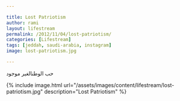 ```yaml
---

title: Lost Patriotism 
author: rami
layout: lifestream 
permalink: /2012/11/04/lost-patriotism/
categories: [Lifestream]
tags: [jeddah, saudi-arabia, instagram] 
image: lost-patriotism.jpg

---
```


حب الوطنالغير موجود

{% include image.html url="/assets/images/content/lifestream/lost-patriotism.jpg" description="Lost Patriotism" %}

